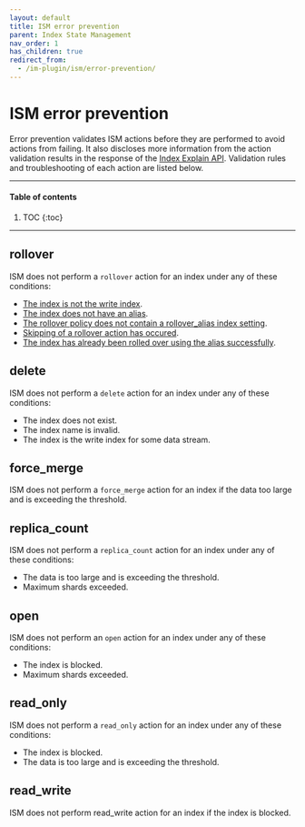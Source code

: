 ```yaml
---
layout: default
title: ISM error prevention
parent: Index State Management
nav_order: 1
has_children: true
redirect_from:
  - /im-plugin/ism/error-prevention/
---
```


# ISM error prevention

Error prevention validates ISM actions before they are performed to avoid actions from failing. It also discloses more information from the action validation results in the response of the [Index Explain API]({{site.url}}{{site.baseurl}}/im-plugin/ism/api/#explain-index). Validation rules and troubleshooting of each action are listed below.

---

#### Table of contents
1. TOC
{:toc}


---

## rollover 

ISM does not perform a `rollover` action for an index under any of these conditions: 

- [The index is not the write index]({{site.url}}{{site.baseurl}}/im_plugin/ism/error-prevention/resolutions/#the-index-is-not-the-write-index).
- [The index does not have an alias]({{site.url}}{{site.baseurl}}/im_plugin/ism/error-prevention/resolutions/#the-index-does-not-have-an-alias).
- [The rollover policy does not contain a rollover_alias index setting]({{site.url}}{{site.baseurl}}/im_plugin/ism/error-prevention/resolutions/#the-rollover-policy-misses-rollover_alias-index-setting).
- [Skipping of a rollover action has occured]({{site.url}}{{site.baseurl}}/im_plugin/ism/error-prevention/resolutions/#skipping-rollover-action-is-true).
- [The index has already been rolled over using the alias successfully]({{site.url}}{{site.baseurl}}/im_plugin/ism/error-prevention/resolutions/#this-index-has-already-been-rolled-over-successfully).

## delete 

ISM does not perform a `delete` action for an index under any of these conditions: 

- The index does not exist.
- The index name is invalid.
- The index is the write index for some data stream.

## force_merge

ISM does not perform a `force_merge` action for an index if the data too large and is exceeding the threshold.

## replica_count

ISM does not perform a `replica_count` action for an index under any of these conditions: 

- The data is too large and is exceeding the threshold.
- Maximum shards exceeded.

## open

ISM does not perform an `open` action for an index under any of these conditions: 

- The index is blocked.
- Maximum shards exceeded.

## read_only

ISM does not perform a `read_only` action for an index under any of these conditions: 

- The index is blocked.
- The data is too large and is exceeding the threshold.

## read_write 

ISM does not perform read_write action for an index if the index is blocked.
